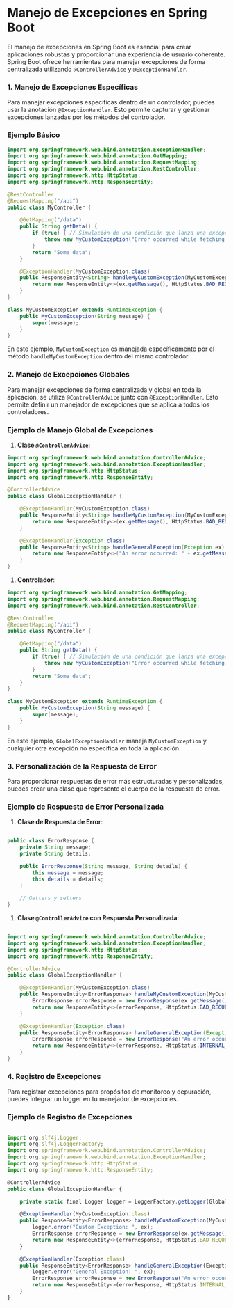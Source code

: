 # Manejo de Excepciones en Spring Boot

El manejo de excepciones en Spring Boot es esencial para crear aplicaciones robustas y proporcionar una experiencia de usuario coherente. Spring Boot ofrece herramientas para manejar excepciones de forma centralizada utilizando `@ControllerAdvice` y `@ExceptionHandler`.

### 1. Manejo de Excepciones Específicas

Para manejar excepciones específicas dentro de un controlador, puedes usar la anotación `@ExceptionHandler`. Esto permite capturar y gestionar excepciones lanzadas por los métodos del controlador.

### Ejemplo Básico

```java
import org.springframework.web.bind.annotation.ExceptionHandler;
import org.springframework.web.bind.annotation.GetMapping;
import org.springframework.web.bind.annotation.RequestMapping;
import org.springframework.web.bind.annotation.RestController;
import org.springframework.http.HttpStatus;
import org.springframework.http.ResponseEntity;

@RestController
@RequestMapping("/api")
public class MyController {

    @GetMapping("/data")
    public String getData() {
        if (true) { // Simulación de una condición que lanza una excepción
            throw new MyCustomException("Error occurred while fetching data");
        }
        return "Some data";
    }

    @ExceptionHandler(MyCustomException.class)
    public ResponseEntity<String> handleMyCustomException(MyCustomException ex) {
        return new ResponseEntity<>(ex.getMessage(), HttpStatus.BAD_REQUEST);
    }
}

class MyCustomException extends RuntimeException {
    public MyCustomException(String message) {
        super(message);
    }
}

```

En este ejemplo, `MyCustomException` es manejada específicamente por el método `handleMyCustomException` dentro del mismo controlador.

### 2. Manejo de Excepciones Globales

Para manejar excepciones de forma centralizada y global en toda la aplicación, se utiliza `@ControllerAdvice` junto con `@ExceptionHandler`. Esto permite definir un manejador de excepciones que se aplica a todos los controladores.

### Ejemplo de Manejo Global de Excepciones

1. **Clase `@ControllerAdvice`**:

```java
import org.springframework.web.bind.annotation.ControllerAdvice;
import org.springframework.web.bind.annotation.ExceptionHandler;
import org.springframework.http.HttpStatus;
import org.springframework.http.ResponseEntity;

@ControllerAdvice
public class GlobalExceptionHandler {

    @ExceptionHandler(MyCustomException.class)
    public ResponseEntity<String> handleMyCustomException(MyCustomException ex) {
        return new ResponseEntity<>(ex.getMessage(), HttpStatus.BAD_REQUEST);
    }

    @ExceptionHandler(Exception.class)
    public ResponseEntity<String> handleGeneralException(Exception ex) {
        return new ResponseEntity<>("An error occurred: " + ex.getMessage(), HttpStatus.INTERNAL_SERVER_ERROR);
    }
}

```

1. **Controlador**:

```java
import org.springframework.web.bind.annotation.GetMapping;
import org.springframework.web.bind.annotation.RequestMapping;
import org.springframework.web.bind.annotation.RestController;

@RestController
@RequestMapping("/api")
public class MyController {

    @GetMapping("/data")
    public String getData() {
        if (true) { // Simulación de una condición que lanza una excepción
            throw new MyCustomException("Error occurred while fetching data");
        }
        return "Some data";
    }
}

class MyCustomException extends RuntimeException {
    public MyCustomException(String message) {
        super(message);
    }
}

```

En este ejemplo, `GlobalExceptionHandler` maneja `MyCustomException` y cualquier otra excepción no específica en toda la aplicación.

### 3. Personalización de la Respuesta de Error

Para proporcionar respuestas de error más estructuradas y personalizadas, puedes crear una clase que represente el cuerpo de la respuesta de error.

### Ejemplo de Respuesta de Error Personalizada

1. **Clase de Respuesta de Error**:

```java

public class ErrorResponse {
    private String message;
    private String details;

    public ErrorResponse(String message, String details) {
        this.message = message;
        this.details = details;
    }

    // Getters y setters
}

```

1. **Clase `@ControllerAdvice` con Respuesta Personalizada**:

```java

import org.springframework.web.bind.annotation.ControllerAdvice;
import org.springframework.web.bind.annotation.ExceptionHandler;
import org.springframework.http.HttpStatus;
import org.springframework.http.ResponseEntity;

@ControllerAdvice
public class GlobalExceptionHandler {

    @ExceptionHandler(MyCustomException.class)
    public ResponseEntity<ErrorResponse> handleMyCustomException(MyCustomException ex) {
        ErrorResponse errorResponse = new ErrorResponse(ex.getMessage(), "Details about the error");
        return new ResponseEntity<>(errorResponse, HttpStatus.BAD_REQUEST);
    }

    @ExceptionHandler(Exception.class)
    public ResponseEntity<ErrorResponse> handleGeneralException(Exception ex) {
        ErrorResponse errorResponse = new ErrorResponse("An error occurred", ex.getMessage());
        return new ResponseEntity<>(errorResponse, HttpStatus.INTERNAL_SERVER_ERROR);
    }
}

```

### 4. Registro de Excepciones

Para registrar excepciones para propósitos de monitoreo y depuración, puedes integrar un logger en tu manejador de excepciones.

### Ejemplo de Registro de Excepciones

```jsx

import org.slf4j.Logger;
import org.slf4j.LoggerFactory;
import org.springframework.web.bind.annotation.ControllerAdvice;
import org.springframework.web.bind.annotation.ExceptionHandler;
import org.springframework.http.HttpStatus;
import org.springframework.http.ResponseEntity;

@ControllerAdvice
public class GlobalExceptionHandler {

    private static final Logger logger = LoggerFactory.getLogger(GlobalExceptionHandler.class);

    @ExceptionHandler(MyCustomException.class)
    public ResponseEntity<ErrorResponse> handleMyCustomException(MyCustomException ex) {
        logger.error("Custom Exception: ", ex);
        ErrorResponse errorResponse = new ErrorResponse(ex.getMessage(), "Details about the error");
        return new ResponseEntity<>(errorResponse, HttpStatus.BAD_REQUEST);
    }

    @ExceptionHandler(Exception.class)
    public ResponseEntity<ErrorResponse> handleGeneralException(Exception ex) {
        logger.error("General Exception: ", ex);
        ErrorResponse errorResponse = new ErrorResponse("An error occurred", ex.getMessage());
        return new ResponseEntity<>(errorResponse, HttpStatus.INTERNAL_SERVER_ERROR);
    }
}

```